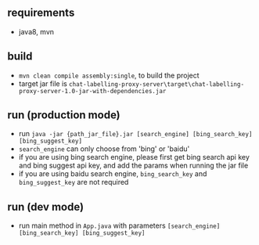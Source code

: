 ## requirements
- java8, mvn

## build 
- `mvn clean compile assembly:single`, to build the project
- target jar file is `chat-labelling-proxy-server\target\chat-labelling-proxy-server-1.0-jar-with-dependencies.jar`

## run (production mode)
- run `java -jar {path_jar_file}.jar [search_engine] [bing_search_key] [bing_suggest_key]`
- `search_engine` can only choose from 'bing' or 'baidu'
- if you are using bing search engine, please first get bing search api key and bing suggest api key, and add the params when running the jar file
- if you are using baidu search engine, `bing_search_key` and `bing_suggest_key` are not required

## run (dev mode)
- run main method in `App.java` with parameters `[search_engine] [bing_search_key] [bing_suggest_key]`


